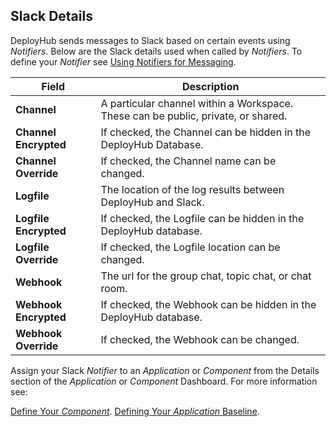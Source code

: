 ## Slack Details

DeployHub sends messages to Slack based on certain events using _Notifiers_. Below are the Slack details used when called by _Notifiers_.  To define your _Notifier_ see [Using Notifiers for Messaging](/userguide/customizations/2-define-notifiers/).  

| Field                 | Description                                                                       |
|-----------------------|-----------------------------------------------------------------------------------|
| **Channel**           | A particular channel within a Workspace. These can be public, private, or shared. |
| **Channel Encrypted** | If checked, the Channel can be hidden in the DeployHub Database.                  |
| **Channel Override**  | If checked, the Channel name can be changed.                                      |
| **Logfile**           | The location of the log results between DeployHub and Slack.                      |
| **Logfile Encrypted** | If checked, the Logfile can be hidden in the DeployHub database.                  |
| **Logfile Override**  | If checked, the Logfile location can be changed.                                  |
| **Webhook**           | The url for the group chat, topic chat, or chat room.                             |
| **Webhook Encrypted** | If checked, the Webhook can be hidden in the DeployHub database.                  |
| **Webhook Override**  | If checked, the Webhook can be changed.                                           |

Assign your Slack _Notifier_ to an _Application_ or _Component_ from the Details section of the _Application_ or _Component_ Dashboard. For more information see:

[Define Your _Component_](/userguide/publishing-components/2-define-components/).
[Defining Your _Application_ Baseline](/userguide/packaging-applications/2-defining-applications/).